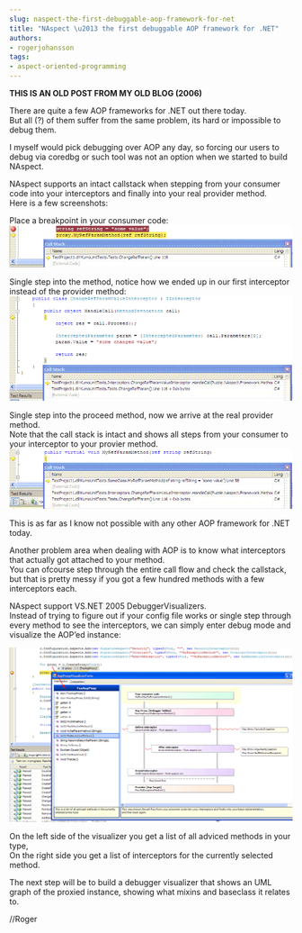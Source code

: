 ```yaml
---
slug: naspect-the-first-debuggable-aop-framework-for-net
title: "NAspect \u2013 the first debuggable AOP framework for .NET"
authors:
- rogerjohansson
tags:
- aspect-oriented-programming
---
```

**THIS IS AN OLD POST FROM MY OLD BLOG (2006)**

<!-- truncate -->

There are quite a few AOP frameworks for .NET out there today.  
But all (?) of them suffer from the same problem, its hard or impossible to debug them.

I myself would pick debugging over AOP any day, so forcing our users to debug via coredbg or such tool was not an option when we started to build NAspect.

NAspect supports an intact callstack when stepping from your consumer code into your interceptors and finally into your real provider method.  
Here is a few screenshots:

Place a breakpoint in your consumer code:  
![](./callstack1.gif)

Single step into the method, notice how we ended up in our first interceptor instead of the provider method:  
![](./callstack2.gif)

Single step into the proceed method, now we arrive at the real provider method.  
Note that the call stack is intact and shows all steps from your consumer to your interceptor to your provier method.  
![](./callstack3.gif)

This is as far as I know not possible with any other AOP framework for .NET today.

Another problem area when dealing with AOP is to know what interceptors that actually got attached to your method.  
You can ofcourse step through the entire call flow and check the callstack, but that is pretty messy if you got a few hundred methods with a few interceptors each.

NAspect support VS.NET 2005 DebuggerVisualizers.  
Instead of trying to figure out if your config file works or single step through every method to see the interceptors, we can simply enter debug mode and visualize the AOP’ed instance:

![](./debuggervisualizer.gif)  

On the left side of the visualizer you get a list of all adviced methods in your type,  
On the right side you get a list of interceptors for the currently selected method.

The next step will be to build a debugger visualizer that shows an UML graph of the proxied instance, showing what mixins and baseclass it relates to.

//Roger
